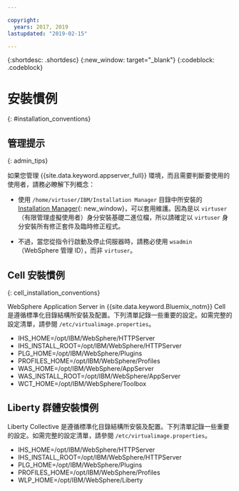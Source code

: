 ```yaml
---

copyright:
  years: 2017, 2019
lastupdated: "2019-02-15"

---
```


{:shortdesc: .shortdesc}
{:new_window: target="_blank"}
{:codeblock: .codeblock}

# 安裝慣例
{: #installation_conventions}

## 管理提示
{: admin_tips}

如果您管理 {{site.data.keyword.appserver_full}} 環境，而且需要判斷要使用的使用者，請務必瞭解下列概念：

 * 使用 `/home/virtuser/IBM/Installation Manager` 目錄中所安裝的 [Installation Manager](http://www.ibm.com/support/knowledgecenter/SSDV2W_1.8.5/){: new_window}，可以套用維護。因為是以 `virtuser`（有限管理虛擬使用者）身分安裝基礎二進位檔，所以請確定以 `virtuser` 身分安裝所有修正套件及臨時修正程式。

 * 不過，當您從指令行啟動及停止伺服器時，請務必使用 `wsadmin`（WebSphere 管理 ID），而非 `virtuser`。

## Cell 安裝慣例
{: cell_installation_conventions}

WebSphere Application Server in {{site.data.keyword.Bluemix_notm}} Cell 是遵循標準化目錄結構所安裝及配置。下列清單記錄一些重要的設定。如需完整的設定清單，請參閱 `/etc/virtualimage.properties`。

* IHS_HOME=/opt/IBM/WebSphere/HTTPServer
* IHS_INSTALL_ROOT=/opt/IBM/WebSphere/HTTPServer
* PLG_HOME=/opt/IBM/WebSphere/Plugins
* PROFILES_HOME=/opt/IBM/WebSphere/Profiles
* WAS_HOME=/opt/IBM/WebSphere/AppServer
* WAS_INSTALL_ROOT=/opt/IBM/WebSphere/AppServer
* WCT_HOME=/opt/IBM/WebSphere/Toolbox

## Liberty 群體安裝慣例

Liberty Collective 是遵循標準化目錄結構所安裝及配置。下列清單記錄一些重要的設定。如需完整的設定清單，請參閱 `/etc/virtualimage.properties`。

* IHS_HOME=/opt/IBM/WebSphere/HTTPServer
* IHS_INSTALL_ROOT=/opt/IBM/WebSphere/HTTPServer
* PLG_HOME=/opt/IBM/WebSphere/Plugins
* PROFILES_HOME=/opt/IBM/WebSphere/Profiles
* WLP_HOME=/opt/IBM/WebSphere/Liberty
